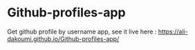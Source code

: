 # Github-profiles-app

Get github profile by username app, see it live here : https://ali-dakoumi.github.io/Github-profiles-app/
